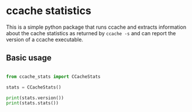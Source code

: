 # ccache statistics

This is a simple python package that runs ccache and extracts
information about the cache statistics as returned by `ccache -s`
and can report the version of a ccache executable.

## Basic usage

```python

from ccache_stats import CCacheStats

stats = CCacheStats()

print(stats.version())
print(stats.stats())

```
